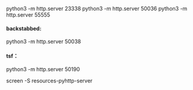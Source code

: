 python3 -m http.server 23338
python3 -m http.server 50036
python3 -m http.server 55555

#### backstabbed:
python3 -m http.server 50038

#### tsf：
python3 -m http.server 50190

screen -S resources-pyhttp-server
